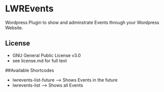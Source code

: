 # LWREvents
Wordpress Plugin to show and adminstrate Events through your Wordpress Website.

## License
* GNU General Public License v3.0
* see license.md for full text


##Available Shortcodes
* lwrevents-list-future --> Shows Events in the future
* lwrevents-list        --> Shows all Events